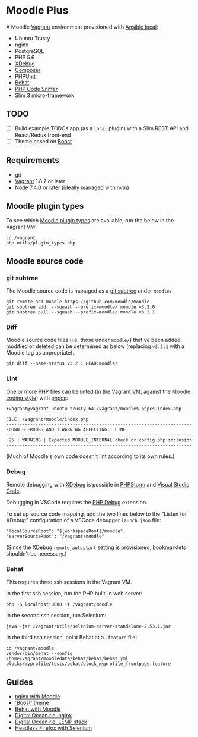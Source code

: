# Moodle Plus

A Moodle [Vagrant](https://www.vagrantup.com/) environment provisioned with [Ansible local](https://www.vagrantup.com/docs/provisioning/ansible_local.html):

* Ubuntu Trusty
* nginx
* PostgreSQL
* PHP 5.6
* [XDebug](https://xdebug.org/)
* [Composer](https://getcomposer.org/)
* [PHPUnit](https://docs.moodle.org/dev/PHPUnit)
* [Behat](https://docs.moodle.org/dev/Acceptance_testing)
* [PHP Code Sniffer](https://github.com/squizlabs/PHP_CodeSniffer)
* [Slim 3 micro-framework](https://www.slimframework.com/docs/)

## TODO

- [ ] Build example TODOs app (as a `local` plugin) with a Slim REST API and React/Redux front-end
- [ ] Theme based on [Boost](https://docs.moodle.org/32/en/Boost_theme)

## Requirements

* git
* [Vagrant](https://www.vagrantup.com/) 1.8.7 or later
* Node 7.4.0 or later (ideally managed with [nvm](https://github.com/creationix/nvm))

## Moodle plugin types

To see which [Moodle plugin types](https://docs.moodle.org/dev/Plugin_types) are available, run the below in the Vagrant VM:

```
cd /vagrant
php utils/plugin_types.php
```

## Moodle source code

### git subtree

The Moodle source code is managed as a [git subtree](https://blogs.atlassian.com/2013/05/alternatives-to-git-submodule-git-subtree/) under `moodle/`.

```
git remote add moodle https://github.com/moodle/moodle
git subtree add  --squash --prefix=moodle/ moodle v3.2.0
git subtree pull --squash --prefix=moodle/ moodle v3.2.1
```

### Diff

Moodle source code files (i.e. those under `moodle/`) that've been added, modified or deleted can be determined as below (replacing `v3.2.1` with a Moodle tag as appropriate).

```
git diff --name-status v3.2.1 HEAD:moodle/
```

### Lint

One or more PHP files can be linted (in the Vagrant VM, against the [Moodle coding style](https://docs.moodle.org/dev/Coding_style)) with [phpcs](https://github.com/squizlabs/PHP_CodeSniffer):

```
+vagrant@vagrant-ubuntu-trusty-64:/vagrant/moodle$ phpcs index.php

FILE: /vagrant/moodle/index.php
----------------------------------------------------------------------
FOUND 0 ERRORS AND 1 WARNING AFFECTING 1 LINE
----------------------------------------------------------------------
 25 | WARNING | Expected MOODLE_INTERNAL check or config.php inclusion
----------------------------------------------------------------------
```

(Much of Moodle's own code doesn't lint according to its own rules.)

### Debug

Remote debugging with [XDebug](https://xdebug.org/) is possible in [PHPStorm](https://www.jetbrains.com/phpstorm/) and [Visual Studio Code](https://code.visualstudio.com/Docs/languages/php).

Debugging in VSCode requires the [PHP Debug](https://marketplace.visualstudio.com/items?itemName=felixfbecker.php-debug) extension.

To set up source code mapping, add the two lines below to the "Listen for XDebug" configuration of a VSCode debugger `launch.json` file:

```
"localSourceRoot": "${workspaceRoot}/moodle",
"serverSourceRoot": "/vagrant/moodle"
```

(Since the XDebug `remote_autostart` setting is provisioned, [bookmarklets](https://www.jetbrains.com/phpstorm/marklets/) shouldn't be necessary.)

### Behat

This requires three ssh sessions in the Vagrant VM.

In the first ssh session, run the PHP built-in web server:

```
php -S localhost:8000 -t /vagrant/moodle
```

In the second ssh session, run Selenium:

```
java -jar /vagrant/utils/selenium-server-standalone-2.53.1.jar
```

In the third ssh session, point Behat at a `.feature` file:

```
cd /vagrant/moodle
vendor/bin/behat --config /home/vagrant/moodledata/behat/behat/behat.yml blocks/myprofile/tests/behat/block_myprofile_frontpage.feature
```

## Guides

* [nginx with Moodle](https://docs.moodle.org/32/en/Nginx)
* ['Boost' theme](https://docs.moodle.org/dev/Creating_a_theme_based_on_boost)
* [Behat with Moodle](https://docs.moodle.org/dev/Acceptance_testing)
* [Digital Ocean r.e. nginx](https://www.digitalocean.com/community/tutorials/how-to-set-up-nginx-server-blocks-virtual-hosts-on-ubuntu-14-04-lts)
* [Digital Ocean r.e. LEMP stack](https://www.digitalocean.com/community/tutorials/how-to-install-linux-nginx-mysql-php-lemp-stack-on-ubuntu-14-04)
* [Headless Firefox with Selenium](https://medium.com/@griggheo/running-selenium-webdriver-tests-using-firefox-headless-mode-on-ubuntu-d32500bb6af2#.txv9ubupd)
